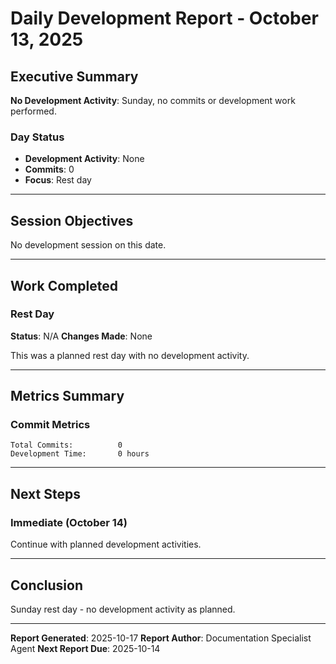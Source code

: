 # Daily Development Report - October 13, 2025

## Executive Summary

**No Development Activity**: Sunday, no commits or development work performed.

### Day Status
- **Development Activity**: None
- **Commits**: 0
- **Focus**: Rest day

---

## Session Objectives

No development session on this date.

---

## Work Completed

### Rest Day

**Status**: N/A
**Changes Made**: None

This was a planned rest day with no development activity.

---

## Metrics Summary

### Commit Metrics
```
Total Commits:          0
Development Time:       0 hours
```

---

## Next Steps

### Immediate (October 14)
Continue with planned development activities.

---

## Conclusion

Sunday rest day - no development activity as planned.

---

**Report Generated**: 2025-10-17
**Report Author**: Documentation Specialist Agent
**Next Report Due**: 2025-10-14
